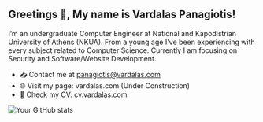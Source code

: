 ## Greetings 👋, My name is Vardalas Panagiotis! 

I’m an undergraduate Computer Engineer at National and Kapodistrian University of Athens (NKUA). From a young age I've been experiencing with every subject related to Computer Science. Currently I am focusing on Security and Software/Website Development.

-  📥 Contact me at [panagiotis@vardalas.com](mailto:panagiotis@vardalas.com)
-  🌐 Visit my page: vardalas.com (Under Construction)
-  📄 Check my CV: cv.vardalas.com
  
![Your GitHub stats](https://github-readme-stats.vercel.app/api?username=pvardalas&show_icons=true)

